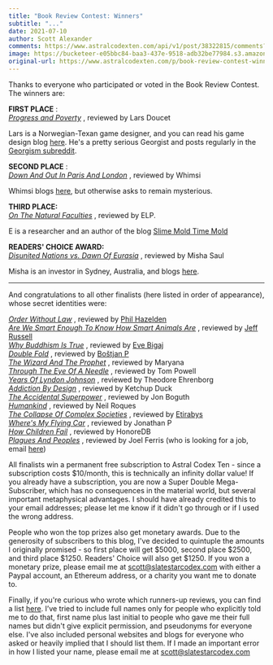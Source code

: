 ```yaml
---
title: "Book Review Contest: Winners"
subtitle: "..."
date: 2021-07-10
author: Scott Alexander
comments: https://www.astralcodexten.com/api/v1/post/38322815/comments?&all_comments=true
image: https://bucketeer-e05bbc84-baa3-437e-9518-adb32be77984.s3.amazonaws.com/public/images/b94f2cbb-997a-445a-8105-5fd2d0dd3c41_2560x1587.jpeg
original-url: https://www.astralcodexten.com/p/book-review-contest-winners
---
```

Thanks to everyone who participated or voted in the Book Review Contest. The winners are:

**FIRST PLACE** :   
_[Progress and Poverty](https://astralcodexten.substack.com/p/your-book-review-progress-and-poverty)_ , reviewed by Lars Doucet

Lars is a Norwegian-Texan game designer, and you can read his game design blog [here](https://www.fortressofdoors.com/). He's a pretty serious Georgist and posts regularly in the [Georgism subreddit](https://www.reddit.com/r/georgism/). 

**SECOND PLACE** :   
_[Down And Out In Paris And London](https://astralcodexten.substack.com/p/your-book-review-down-and-out-in)_ , reviewed by Whimsi

Whimsi blogs [here](https://whimsi.substack.com/people/25790234-hwe), but otherwise asks to remain mysterious.

**THIRD PLACE:**   
_[On The Natural Faculties](https://astralcodexten.substack.com/p/your-book-review-on-the-natural-faculties)_ , reviewed by ELP. 

E is a researcher and an author of the blog [Slime Mold Time Mold](https://slimemoldtimemold.com/)

**READERS' CHOICE AWARD:**   
_[Disunited Nations vs. Dawn Of Eurasia](https://docs.google.com/document/d/1xexFJ7h0vULMDE7N77q_MIzXoerexfe_CqqGEL6hEoQ/edit)_ , reviewed by Misha Saul

Misha is an investor in Sydney, Australia, and blogs [here](https://mishasaul.com/essays/).

* * *

And congratulations to all other finalists (here listed in order of appearance), whose secret identities were:

_[Order Without Law](https://astralcodexten.substack.com/p/your-book-review-order-without-law)_ , reviewed by [Phil Hazelden](http://reasonableapproximation.net/)  
 _[Are We Smart Enough To Know How Smart Animals Are](https://astralcodexten.substack.com/p/your-book-review-are-we-smart-enough)_ , reviewed by [Jeff Russell](https://jpowellrussell.com/)  
 _[Why Buddhism Is True](https://astralcodexten.substack.com/p/your-book-review-why-buddhism-is)_ , reviewed by [Eve Bigaj](https://evebigaj.com/category/essays/)  
 _[Double Fold](https://astralcodexten.substack.com/p/your-book-review-double-fold)_ , reviewed by [Boštjan P](https://thefateofbooks.wordpress.com/)  
 _[The Wizard And The Prophet](https://astralcodexten.substack.com/p/your-book-review-the-wizard-and-the)_ , reviewed by Maryana  
 _[Through The Eye Of A Needle](https://astralcodexten.substack.com/p/your-book-review-through-the-eye)_ , reviewed by Tom Powell  
 _[Years Of Lyndon Johnson](https://astralcodexten.substack.com/p/your-book-review-the-years-of-lyndon)_ , reviewed by Theodore Ehrenborg  
 _[Addiction By Design](https://astralcodexten.substack.com/p/your-book-review-addiction-by-design)_ , reviewed by Ketchup Duck  
 _[The Accidental Superpower](https://astralcodexten.substack.com/p/your-book-review-the-accidental-superpower)_ , reviewed by Jon Boguth  
 _[Humankind](https://astralcodexten.substack.com/p/your-book-review-humankind)_ , reviewed by Neil Roques  
 _[The Collapse Of Complex Societies](https://astralcodexten.substack.com/p/your-book-review-the-collapse-of)_ , reviewed by [Etirabys](https://etirabys.tumblr.com/)  
 _[Where's My Flying Car](https://astralcodexten.substack.com/p/your-book-review-wheres-my-flying)_ , reviewed by Jonathan P  
 _[How Children Fail](https://astralcodexten.substack.com/p/your-book-review-how-children-fail)_ , reviewed by HonoreDB  
 _[Plagues And Peoples](https://astralcodexten.substack.com/p/your-book-review-plagues-and-peoples)_ , reviewed by Joel Ferris (who is looking for a job, email [here](mailto:joelferris@gmail.com)) 

All finalists win a permanent free subscription to Astral Codex Ten - since a subscription costs $10/month, this is technically an infinity dollar value! If you already have a subscription, you are now a Super Double Mega-Subscriber, which has no consequences in the material world, but several important metaphysical advantages. I should have already credited this to your email addresses; please let me know if it didn't go through or if I used the wrong address.

People who won the top prizes also get monetary awards. Due to the generosity of subscribers to this blog, I've decided to quintuple the amounts I originally promised - so first place will get $5000, second place $2500, and third place $1250. Readers' Choice will also get $1250. If you won a monetary prize, please email me at scott@slatestarcodex.com with either a Paypal account, an Ethereum address, or a charity you want me to donate to.

Finally, if you're curious who wrote which runners-up reviews, you can find a list [here](https://docs.google.com/spreadsheets/d/1vgXd-H7Fk6I7qAG7Dwh6VZn8dYIhV0dQHsI_owPSIIg/edit#gid=0). I’ve tried to include full names only for people who explicitly told me to do that, first name plus last initial to people who gave me their full names but didn't give explicit permission, and pseudonyms for everyone else. I've also included personal websites and blogs for everyone who asked or heavily implied that I should list them. If I made an important error in how I listed your name, please email me at scott@slatestarcodex.com
